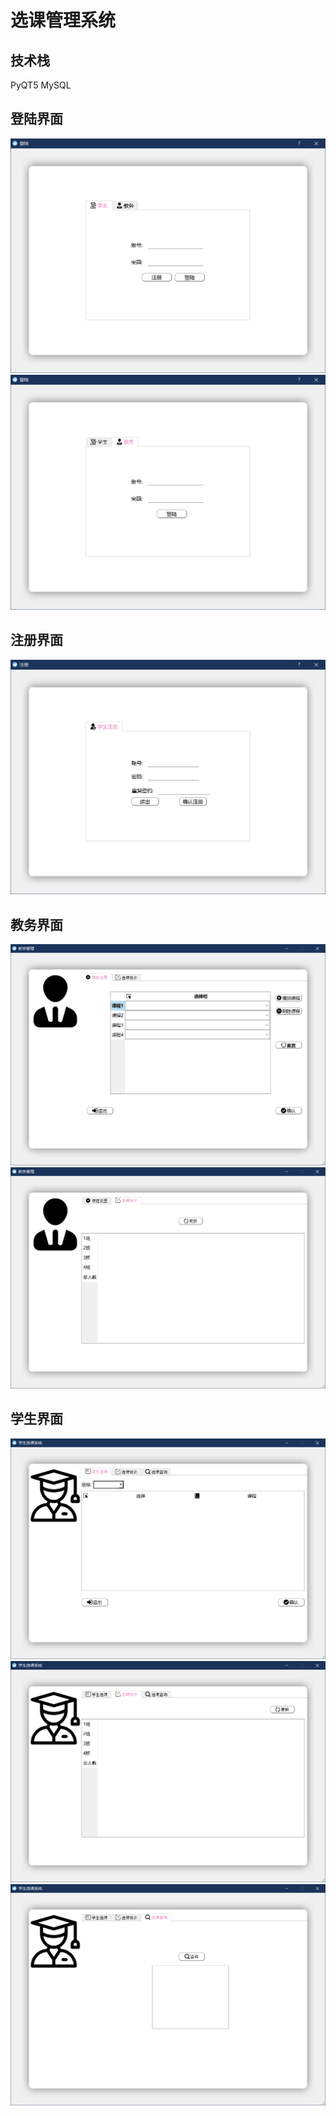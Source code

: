 选课管理系统
============
## 技术栈
PyQT5
MySQL

## 登陆界面
![image](https://github.com/akaduo2019/Courses-Choosing-Management-System/raw/master/screenshot/登录界面1.png)
![image](https://github.com/akaduo2019/Courses-Choosing-Management-System/raw/master/screenshot/登陆界面2.png)

## 注册界面
![image](https://github.com/akaduo2019/Courses-Choosing-Management-System/raw/master/screenshot/注册界面.png)

## 教务界面
![image](https://github.com/akaduo2019/Courses-Choosing-Management-System/raw/master/screenshot/教务界面1.png)
![image](https://github.com/akaduo2019/Courses-Choosing-Management-System/raw/master/screenshot/教务界面2.png)

## 学生界面
![image](https://github.com/akaduo2019/Courses-Choosing-Management-System/raw/master/screenshot/学生界面1.png)
![image](https://github.com/akaduo2019/Courses-Choosing-Management-System/raw/master/screenshot/学生界面2.png)
![image](https://github.com/akaduo2019/Courses-Choosing-Management-System/raw/master/screenshot/学生界面3.png)
